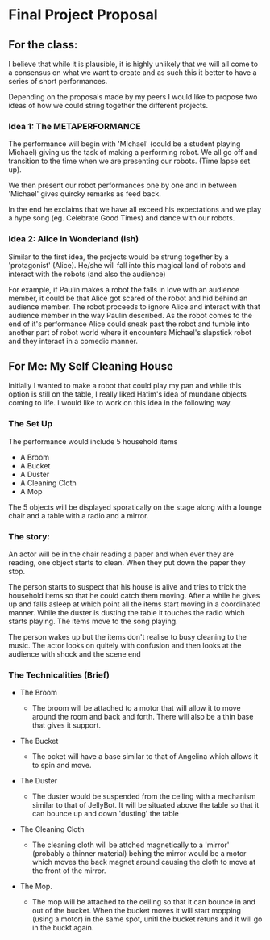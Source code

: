 # Final Project Proposal

## For the class:

I believe that while it is plausible, it is highly unlikely that we will all come to a consensus on what we want tp create and as such this it better to have a series of short performances.

Depending on the proposals made by my peers I would like to propose two ideas of how we could string together the different projects.

### Idea 1: The METAPERFORMANCE

The performance will begin with 'Michael' (could be a student playing Michael) giving us the task of making a performing robot. We all go off and transition to the time when we are presenting our robots. (Time lapse set up).

We then present our robot performances one by one and in between 'Michael' gives quircky remarks as feed back.

In the end he exclaims that we have all exceed his expectations and we play a hype song (eg. Celebrate Good Times) and dance with our robots.

### Idea 2: Alice in Wonderland (ish)

Similar to the first idea, the projects would be strung together by a 'protagonist' (Alice). He/she will fall into this magical land of robots and interact with the robots (and also the audience) 

For example, if Paulin makes a robot the falls in love with an audience member, it could be that Alice got scared of the robot and hid behind an audience member. The robot proceeds to ignore Alice and interact with that audience member in the way Paulin described. As the robot comes to the end of it's performance Alice could sneak past the robot and tumble into another part of robot world where it encounters Michael's slapstick robot and they interact in a comedic manner.

## For Me: My Self Cleaning House

Initially I wanted to make a robot that could play my pan and while this option is still on the table, I really liked Hatim's idea of mundane objects coming to life. I would like to work on this idea in the following way.

### The Set Up

The performance would include 5 household items
* A Broom
* A Bucket
* A Duster
* A Cleaning Cloth 
* A Mop

The 5 objects will be displayed sporatically on the stage along with a lounge chair and a table with a radio and a mirror.

### The story:

An actor will be in the chair reading a paper and when ever they are reading, one object starts to clean. When they put down the paper they stop.

The person starts to suspect that his house is alive and tries to trick the household items so that he could catch them moving. After a while he gives up and falls asleep at which point all the items start moving in a coordinated manner. While the duster is dusting the table it touches the radio which starts playing. The items move to the song playing. 

The person wakes up but the items don't realise to busy cleaning to the music. The actor looks on quitely with confusion and then looks at the audience with shock and the scene end

### The Technicalities (Brief)

* The Broom
  - The broom will be attached to a motor that will allow it to move around the room and back and forth. There will also be a thin base that gives it support.
  
* The Bucket
  - The ocket will have a base similar to that of Angelina which allows it to spin and move.
  
* The Duster
  - The duster would be suspended from the ceiling with a mechanism similar to that of JellyBot. It will be situated above the table so that it can bounce up and down 'dusting' the table

* The Cleaning Cloth
  - The cleaning cloth will be attched magnetically to a 'mirror' (probably a thinner material) behing the mirror would be a motor which moves the back magnet around causing the cloth to move at the front of the mirror.
  
* The Mop.
  - The mop will be attached to the ceiling so that it can bounce in and out of the bucket. When the bucket moves it will start mopping (using a motor) in the same spot, unitl the bucket retuns and it will go in the buckt again.
  
  
